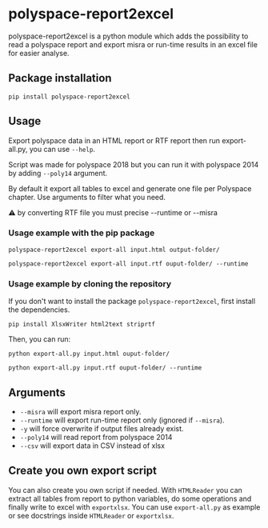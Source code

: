 # polyspace-report2excel

polyspace-report2excel is a python module which adds the possibility 
to read a polyspace report and export misra or run-time results in 
an excel file for easier analyse.

## Package installation

`pip install polyspace-report2excel`

## Usage
Export polyspace data in an HTML report or RTF report then run export-all.py, you can use `--help`. 

Script was made for polyspace 2018 but you can run it with polyspace 2014 
by adding `--poly14` argument.

By default it export all tables to excel and generate one file per Polyspace chapter.
Use arguments to filter what you need.

:warning: by converting RTF file you must precise --runtime or --misra


### Usage example with the pip package
```
polyspace-report2excel export-all input.html output-folder/

polyspace-report2excel export-all input.rtf ouput-folder/ --runtime
```

### Usage example by cloning the repository
If you don't want to install the package `polyspace-report2excel`, first install the dependencies.

`pip install XlsxWriter html2text striprtf`

Then, you can run:
``` 
python export-all.py input.html ouput-folder/

python export-all.py input.rtf ouput-folder/ --runtime
```
## Arguments
- `--misra` will export misra report only.
- `--runtime` will export run-time report only (ignored if `--misra`).
- `-y` will force overwrite if output files already exist.
- `--poly14` will read report from polyspace 2014
- `--csv` will export data in CSV instead of xlsx

## Create you own export script
You can also create you own script if needed. With `HTMLReader` you can 
extract all tables from report to python variables, do some operations 
and finally write to excel with `exportxlsx`. You can use `export-all.py`
as example or see docstrings inside `HTMLReader` or `exportxlsx`.
